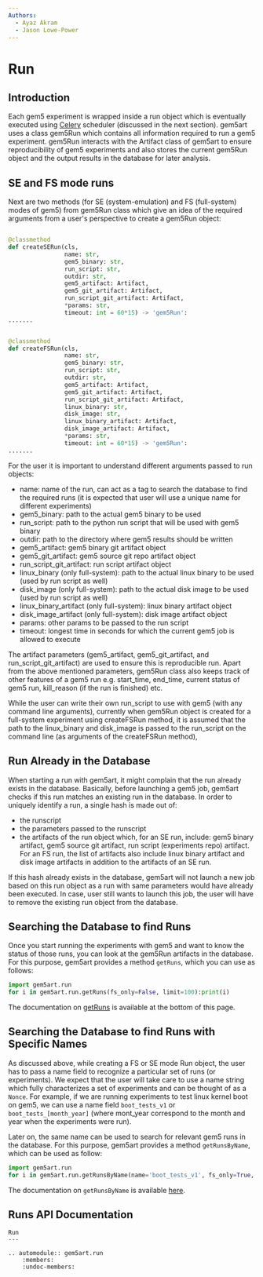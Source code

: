 ```yaml
---
Authors:
  - Ayaz Akram
  - Jason Lowe-Power
---
```


# Run

## Introduction
Each gem5 experiment is wrapped inside a run object which is eventually executed using [Celery](http://www.celeryproject.org/) scheduler (discussed in the next section). gem5art uses a class gem5Run which contains all information required to run a gem5 experiment. gem5Run interacts with the Artifact class of gem5art to ensure reproducibility of gem5 experiments and also stores the current gem5Run object and the output results in the database for later analysis.

## SE and FS mode runs

Next are two methods (for SE (system-emulation) and FS (full-system) modes of gem5) from gem5Run class which give an idea of the required arguments from a user's perspective to create a gem5Run object:

```python

@classmethod
def createSERun(cls,
                name: str,
                gem5_binary: str,
                run_script: str,
                outdir: str,
                gem5_artifact: Artifact,
                gem5_git_artifact: Artifact,
                run_script_git_artifact: Artifact,
                *params: str,
                timeout: int = 60*15) -> 'gem5Run':
.......


@classmethod
def createFSRun(cls,
                name: str,
                gem5_binary: str,
                run_script: str,
                outdir: str,
                gem5_artifact: Artifact,
                gem5_git_artifact: Artifact,
                run_script_git_artifact: Artifact,
                linux_binary: str,
                disk_image: str,
                linux_binary_artifact: Artifact,
                disk_image_artifact: Artifact,
                *params: str,
                timeout: int = 60*15) -> 'gem5Run':
.......

```

For the user it is important to understand different arguments passed to run objects:

- name: name of the run, can act as a tag to search the database to find the required runs (it is expected that user will use a unique name for different experiments)
- gem5_binary: path to the actual gem5 binary to be used
- run_script: path to the python run script that will be used with gem5 binary
- outdir: path to the directory where gem5 results should be written
- gem5_artifact: gem5 binary git artifact object
- gem5_git_artifact: gem5 source git repo artifact object
- run_script_git_artifact: run script artifact object
- linux_binary (only full-system): path to the actual linux binary to be used (used by run script as well)
- disk_image (only full-system): path to the actual disk image to be used (used by run script as well)
- linux_binary_artifact (only full-system): linux binary artifact object
- disk_image_artifact (only full-system): disk image artifact object
- params: other params to be passed to the run script
- timeout: longest time in seconds for which the current gem5 job is allowed to execute

The artifact parameters (gem5_artifact, gem5_git_artifact, and run_script_git_artifact) are used to ensure this is reproducible run.
Apart from the above mentioned parameters, gem5Run class also keeps track of other features of a gem5 run e.g. start_time, end_time,
current status of gem5 run, kill_reason (if the run is finished) etc.

While the user can write their own run_script to use with gem5 (with any command line arguments), currently when gem5Run object is created for a full-system experiment using createFSRun method, it is assumed that the path to the linux_binary and disk_image is passed to the run_script on the command line (as arguments of the createFSRun method),


## Run Already in the Database

When starting a run with gem5art, it might complain that the run already exists in the database.
Basically, before launching a gem5 job, gem5art checks if this run matches an existing run in the database.
In order to uniquely identify a run, a single hash is made out of:

  - the runscript
  - the parameters passed to the runscript
  - the artifacts of the run object which, for an SE run, include: gem5 binary artifact, gem5 source git artifact, run script (experiments repo) artifact. For an FS run, the list of artifacts also include linux binary artifact and disk image artifacts in addition to the artifacts of an SE run.

If this hash already exists in the database, gem5art will not launch a new job based on this run object as a run with same parameters would have already been executed.
In case, user still wants to launch this job, the user will have to remove the existing run object from the database.


## Searching the Database to find Runs

Once you start running the experiments with gem5 and want to know the status of those runs, you can look at the gem5Run artifacts in the database.
For this purpose, gem5art provides a method `getRuns`, which you can use as follows:

```python
import gem5art.run
for i in gem5art.run.getRuns(fs_only=False, limit=100):print(i)
```

The documentation on [getRuns](run.html#gem5art.run.getRuns) is available at the bottom of this page.

## Searching the Database to find Runs with Specific Names

As discussed above, while creating a FS or SE mode Run object, the user has to pass a name field to recognize
a particular set of runs (or experiments).
We expect that the user will take care to use a name string which fully characterizes a set of experiments and can be thought of as a `Nonce`.
For example, if we are running experiments to test linux kernel boot on gem5, we can use a name field `boot_tests_v1` or `boot_tests_[month_year]` (where mont_year correspond to the month and year when the experiments were run).

Later on, the same name can be used to search for relevant gem5 runs in the database.
For this purpose, gem5art provides a method `getRunsByName`, which can be used as follow:

```python
import gem5art.run
for i in gem5art.run.getRunsByName(name='boot_tests_v1', fs_only=True, limit=100):print(i)
```

The documentation on `getRunsByName` is available [here](run.html#gem5art.run.getRunsByName).

## Runs API Documentation
```eval_rst
Run
---

.. automodule:: gem5art.run
    :members:
    :undoc-members:
```
